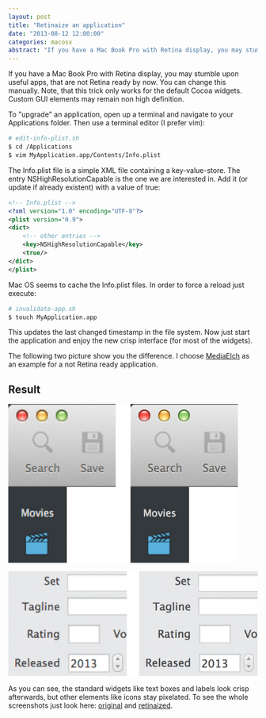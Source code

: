 ```yaml
---
layout: post
title: "Retinaize an application"
date: "2013-08-12 12:00:00"
categories: macosx
abstract: "If you have a Mac Book Pro with Retina display, you may stumble upon useful apps, that are not Retina ready by now. You can change this manually. Note, that this trick only works for the default Cocoa widgets. Custom GUI elements may remain non high definition..."
---
```


If you have a Mac Book Pro with Retina display, you may stumble upon useful apps, that are not Retina ready by now. You can change this manually. Note, that this trick only works for the default Cocoa widgets. Custom GUI elements may remain non high definition.

To "upgrade" an application, open up a terminal and navigate to your Applications folder. Then use a terminal editor (I prefer vim):

``` bash
# edit-info-plist.sh
$ cd /Applications
$ vim MyApplication.app/Contents/Info.plist
```

The Info.plist file is a simple XML file containing a key-value-store. The entry NSHighResolutionCapable is the one we are interested in. Add it (or update if already existent) with a value of true:

``` xml
<!-- Info.plist -->
<?xml version="1.0" encoding="UTF-8"?>
<plist version="0.9">
<dict>
    <!-- other entries -->
    <key>NSHighResolutionCapable</key>
    <true/>
</dict>
</plist>
```

Mac OS seems to cache the Info.plist files. In order to force a reload just execute:

``` bash
# invalidate-app.sh
$ touch MyApplication.app
```

This updates the last changed timestamp in the file system. Now just start the application and enjoy the new crisp interface (for most of the widgets).

The following two picture show you the difference. I choose [MediaElch](http://www.mediaelch.de/) as an example for a not Retina ready application.

## Result

![MediaElch original](/assets/images/2013-08-12-retinaize-an-application/1.png)

![MediaElch retinaized](/assets/images/2013-08-12-retinaize-an-application/2.png)

As you can see, the standard widgets like text boxes and labels look crisp afterwards, but other elements like icons stay pixelated. To see the whole screenshots just look here: [original](/assets/images/2013-08-12-retinaize-an-application/mediaelch-original.png) and [retinaized](/assets/images/2013-08-12-retinaize-an-application/mediaelch-retinaized.png).
